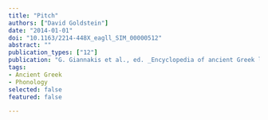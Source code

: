 ```yaml
---
title: "Pitch"
authors: ["David Goldstein"]
date: "2014-01-01"
doi: "10.1163/2214-448X_eagll_SIM_00000512"
abstract: ""
publication_types: ["12"]
publication: "G. Giannakis et al., ed. _Encyclopedia of ancient Greek language and linguistics_, vol. 3:100–101. Leiden: Brill"
tags:
- Ancient Greek
- Phonology
selected: false
featured: false

---
```

